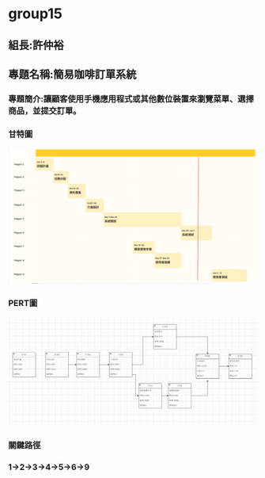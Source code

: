 # group15
## 組長:許仲裕
## 專題名稱:簡易咖啡訂單系統
### 專題簡介:讓顧客使用手機應用程式或其他數位裝置來瀏覽菜單、選擇商品，並提交訂單。
### 甘特圖
![OuO](擷取.PNG)
### PERT圖
![OuO](擷取6.PNG)
### 關鍵路徑
### 1→2→3→4→5→6→9

